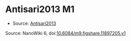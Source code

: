 <a name="material" />

# Antisari2013 M1
<script type="application/ld+json">
  {
    "@context": "https://schema.org/",
    "@type": "ChemicalSubstance",
    "@id": "https://egonw.github.io/nanowiki/nanowiki300.html#material",
    "http://purl.org/dc/terms/conformsTo":
      {
        "@type": "CreativeWork",
        "@id": "https://bioschemas.org/profiles/ChemicalSubstance/0.4-RELEASE/"
      },
    "identfier": "300",
    "name": "Antisari2013 M1",
    "url": "https://egonw.github.io/nanowiki/nanowiki300.html#material",
    "sameAs": "http://127.0.0.1/mediawiki/index.php/Special:URIResolver/Antisari2013_M1"
  }
</script>


* Source: [Antisari2013](Antisari2013.md)


Source: NanoWiki 6, doi:[10.6084/m9.figshare.11897205.v1](https://doi.org/10.6084/m9.figshare.11897205.v1)
